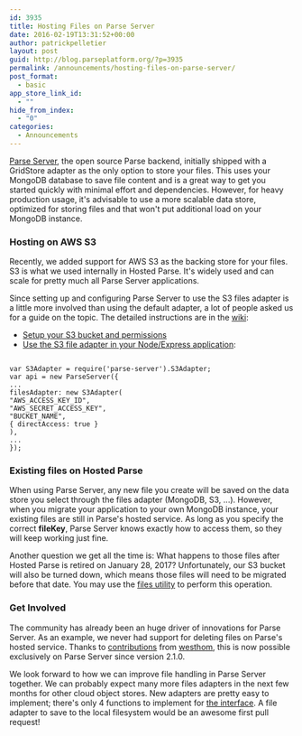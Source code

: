 ```yaml
---
id: 3935
title: Hosting Files on Parse Server
date: 2016-02-19T13:31:52+00:00
author: patrickpelletier
layout: post
guid: http://blog.parseplatform.org/?p=3935
permalink: /announcements/hosting-files-on-parse-server/
post_format:
  - basic
app_store_link_id:
  - ""
hide_from_index:
  - "0"
categories:
  - Announcements
---
```

[Parse Server](https://github.com/ParsePlatform/parse-server), the open source Parse backend, initially shipped with a GridStore adapter as the only option to store your files. This uses your MongoDB database to save file content and is a great way to get you started quickly with minimal effort and dependencies. However, for heavy production usage, it's advisable to use a more scalable data store, optimized for storing files and that won't put additional load on your MongoDB instance.

### Hosting on AWS S3

Recently, we added support for AWS S3 as the backing store for your files. S3 is what we used internally in Hosted Parse. It's widely used and can scale for pretty much all Parse Server applications.

Since setting up and configuring Parse Server to use the S3 files adapter is a little more involved than using the default adapter, a lot of people asked us for a guide on the topic. The detailed instructions are in the [wiki](https://github.com/ParsePlatform/parse-server/wiki/Storing-Files-in-AWS-S3):

<ul class="standard-list">
  <li>
    <a href="https://github.com/ParsePlatform/parse-server/wiki/Storing-Files-in-AWS-S3#setup-your-bucket-and-permissions">Setup your S3 bucket and permissions</a>
  </li>
  <li>
    <a href="https://github.com/ParsePlatform/parse-server/wiki/Storing-Files-in-AWS-S3#using-the-s3adapter">Use the S3 file adapter in your Node/Express application</a>:
  </li>
</ul>

<pre class="line-numbers"><code class="language-javascript">
var S3Adapter = require('parse-server').S3Adapter;
var api = new ParseServer({
...
filesAdapter: new S3Adapter(
"AWS_ACCESS_KEY_ID",
"AWS_SECRET_ACCESS_KEY",
"BUCKET_NAME",
{ directAccess: true }
),
...
});</code></pre>

### Existing files on Hosted Parse

When using Parse Server, any new file you create will be saved on the data store you select through the files adapter (MongoDB, S3, ...). However, when you migrate your application to your own MongoDB instance, your existing files are still in Parse's hosted service. As long as you specify the correct **fileKey**, Parse Server knows exactly how to access them, so they will keep working just fine.

Another question we get all the time is: What happens to those files after Hosted Parse is retired on January 28, 2017? Unfortunately, our S3 bucket will also be turned down, which means those files will need to be migrated before that date. You may use the [files utility](https://github.com/parse-server-modules/parse-files-utils) to perform this operation.

### Get Involved

The community has already been an huge driver of innovations for Parse Server. As an example, we never had support for deleting files on Parse's hosted service. Thanks to [contributions](https://github.com/ParsePlatform/parse-server/pull/354) from [westhom](https://github.com/westhom), this is now possible exclusively on Parse Server since version 2.1.0.

We look forward to how we can improve file handling in Parse Server together. We can probably expect many more files adapters in the next few months for other cloud object stores. New adapters are pretty easy to implement; there's only 4 functions to implement for [the interface](https://github.com/ParsePlatform/parse-server/blob/master/src/Adapters/Files/FilesAdapter.js). A file adapter to save to the local filesystem would be an awesome first pull request!